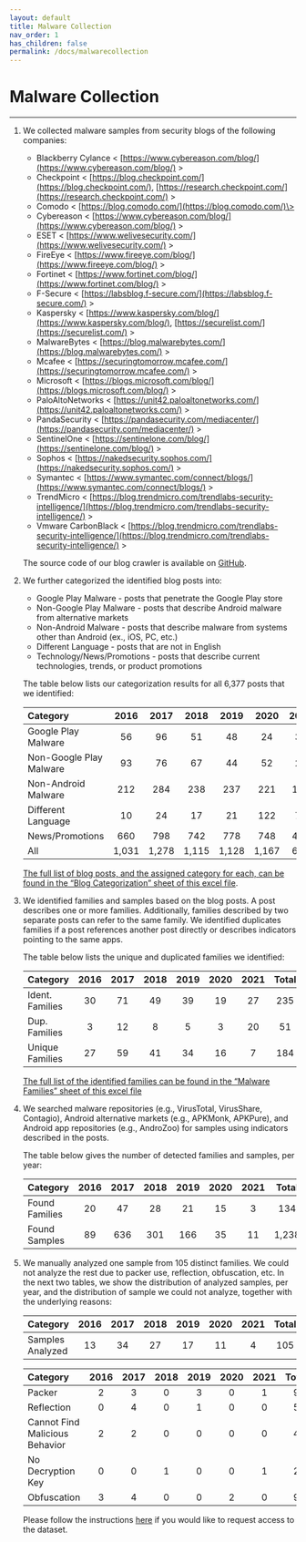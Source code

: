 ```yaml
---
layout: default
title: Malware Collection
nav_order: 1
has_children: false
permalink: /docs/malwarecollection
---
```


# Malware Collection
---

1. We collected malware samples from security blogs of the following companies:
    * Blackberry Cylance \< [https://www.cybereason.com/blog/](https://www.cybereason.com/blog/) \>
    * Checkpoint \< [https://blog.checkpoint.com/](https://blog.checkpoint.com/), [https://research.checkpoint.com/](https://research.checkpoint.com/) \>
    * Comodo \< [https://blog.comodo.com/](https://blog.comodo.com/)\>
    * Cybereason \< [https://www.cybereason.com/blog/](https://www.cybereason.com/blog/) \>
    * ESET \< [https://www.welivesecurity.com/](https://www.welivesecurity.com/) \>
    * FireEye \< [https://www.fireeye.com/blog/](https://www.fireeye.com/blog/) \>
    * Fortinet \< [https://www.fortinet.com/blog/](https://www.fortinet.com/blog/) \>
    * F-Secure \< [https://labsblog.f-secure.com/](https://labsblog.f-secure.com/) \>
    * Kaspersky \< [https://www.kaspersky.com/blog/](https://www.kaspersky.com/blog/), [https://securelist.com/](https://securelist.com/) \>
    * MalwareBytes \< [https://blog.malwarebytes.com/](https://blog.malwarebytes.com/) \>
    * Mcafee \< [https://securingtomorrow.mcafee.com/](https://securingtomorrow.mcafee.com/) \>
    * Microsoft \< [https://blogs.microsoft.com/blog/](https://blogs.microsoft.com/blog/) \>
    * PaloAltoNetworks \< [https://unit42.paloaltonetworks.com/](https://unit42.paloaltonetworks.com/) \>
    * PandaSecurity \< [https://pandasecurity.com/mediacenter/](https://pandasecurity.com/mediacenter/) \>
    * SentinelOne \< [https://sentinelone.com/blog/](https://sentinelone.com/blog/) \>
    * Sophos \< [https://nakedsecurity.sophos.com/](https://nakedsecurity.sophos.com/) \>
    * Symantec \< [https://www.symantec.com/connect/blogs/](https://www.symantec.com/connect/blogs/) \>
    * TrendMicro \< [https://blog.trendmicro.com/trendlabs-security-intelligence/](https://blog.trendmicro.com/trendlabs-security-intelligence/) \>
    * Vmware CarbonBlack \< [https://blog.trendmicro.com/trendlabs-security-intelligence/](https://blog.trendmicro.com/trendlabs-security-intelligence/) \>

    The source code of our blog crawler is available on [GitHub](https://github.com/hello-from-anon-researcher/BlogScrapeUtilities/).

2. We further categorized the identified blog posts into:
    * Google Play Malware - posts that penetrate the Google Play store
    * Non-Google Play Malware - posts that describe Android malware from alternative markets
    * Non-Android Malware - posts that describe malware from systems other than Android (ex., iOS, PC, etc.)
    * Different Language - posts that are not in English
    * Technology/News/Promotions - posts that describe current technologies, trends, or product promotions

    The table below lists our categorization results for all 6,377 posts that we identified:

    |Category|2016|2017|2018|2019|2020|2021|Total|
    |:-------------------------------|:------------------:|:------:|:------:|:------:|:------:|:------:|:------:|
    |Google Play Malware|56|96|51|48|24|39|314|
    |Non-Google Play Malware|93|76|67|44|52|24|356|
    |Non-Android Malware|212|284|238|237|221|112|1,304|
    |Different Language|10|24|17|21|122|71|265|
    |News/Promotions|660|798|742|778|748|412|4,138|
    |All|1,031|1,278|1,115|1,128|1,167|658|6,377|

    [The full list of blog posts, and the assigned category for each, can be found in the “Blog Categorization” sheet of this excel file](../../../assets/data/excelsheets/malware_collection_blogs.xlsx).

3. We identified families and samples based on the blog posts. A post describes one or more families. Additionally, families described by two separate posts can refer to the same family. We identified duplicates families if a post references another post directly or describes indicators pointing to the same apps.
 
   The table below lists the unique and duplicated families we identified:

   |Category|2016|2017|2018|2019|2020|2021|Total|
   |:-------------------------------|:------------------:|:------:|:------:|:------:|:------:|:------:|:------:|
   |Ident. Families|30|71|49|39|19|27|235|
   |Dup. Families|3|12|8|5|3|20|51|
   |Unique Families|27|59|41|34|16|7|184|

   [The full list of the identified families can be found in the “Malware Families” sheet of this excel file](../../../assets/data/excelsheets/malware_collection_blogs.xlsx)

4. We searched malware repositories (e.g., VirusTotal, VirusShare, Contagio), Android alternative markets (e.g., APKMonk, APKPure), and Android app repositories (e.g., AndroZoo) for samples using indicators described in the posts.

   The table below gives the number of detected families and samples, per year:

   |Category|2016|2017|2018|2019|2020|2021|Total|
   |:-------------------------------|:------------------:|:------:|:------:|:------:|:------:|:------:|:------:|
   |Found Families|20|47|28|21|15|3|134|
   |Found Samples|89|636|301|166|35|11|1,238|

5. We manually analyzed one sample from 105 distinct families. We could not analyze the rest due to packer use, reflection, obfuscation, etc. In the next two tables, we show the distribution of analyzed samples, per year, and the distribution of  sample we could not analyze, together with the underlying reasons:

   |Category|2016|2017|2018|2019|2020|2021|Total|
   |:-------------------------------|:------------------:|:------:|:------:|:------:|:------:|:------:|:------:|
   |Samples Analyzed|13|34|27|17|11|4|105|

   |Category|2016|2017|2018|2019|2020|2021|Total|
   |:-------------------------------|:------------------:|:------:|:------:|:------:|:------:|:------:|:------:|
   |Packer|2|3|0|3|0|1|9|
   |Reflection|0|4|0|1|0|0|5|
   |Cannot Find Malicious Behavior|2|2|0|0|0|0|4|
   |No Decryption Key|0|0|1|0|0|1|2|
   |Obfuscation|3|4|0|0|2|0|9|

   Please follow the instructions [here](../../../docs/dataset) if you would like to request access to the dataset.
